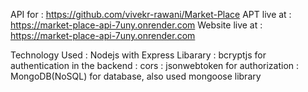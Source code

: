 API for : https://github.com/vivekr-rawani/Market-Place
APT live at : https://market-place-api-7uny.onrender.com
Website live at : https://market-place-api-7uny.onrender.com

Technology Used : Nodejs with Express Libarary
                : bcryptjs for authentication in the backend
                : cors
                : jsonwebtoken for authorization
                : MongoDB(NoSQL) for database, also used mongoose library
